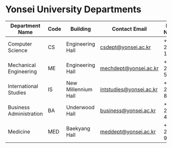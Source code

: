 # Yonsei University Departments

| Department Name                | Code | Building         | Contact Email                | Phone Number |
|--------------------------------|------|------------------|------------------------------|--------------|
| Computer Science               | CS   | Engineering Hall | csdept@yonsei.ac.kr          | +82-2-2123-1234 |
| Mechanical Engineering         | ME   | Engineering Hall | mechdept@yonsei.ac.kr        | +82-2-2123-5678 |
| International Studies          | IS   | New Millennium Hall | intstudies@yonsei.ac.kr   | +82-2-2123-8765 |
| Business Administration        | BA   | Underwood Hall   | business@yonsei.ac.kr        | +82-2-2123-4321 |
| Medicine                       | MED  | Baekyang Hall    | meddept@yonsei.ac.kr         | +82-2-2123-9876 |
